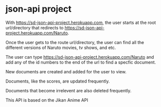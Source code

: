 # json-api project


With https://sd-json-api-project.herokuapp.com, the user starts at the root url/directory that redirects to https://sd-json-api-project.herokuapp.com/Naruto.

Once the user gets to the route url/directory, the user can find all the different versions of Naruto movies, tv shows, and etc. 

The user can type https://sd-json-api-project.herokuapp.com/Naruto and add any of the id numbers to the end of the url to find a specfic document.

New documents are created and added for the user to view.

Documents, like the scores, are updated frequently.

Documents that become irrelevent are also deleted frequently.


This API is based on the Jikan Anime API